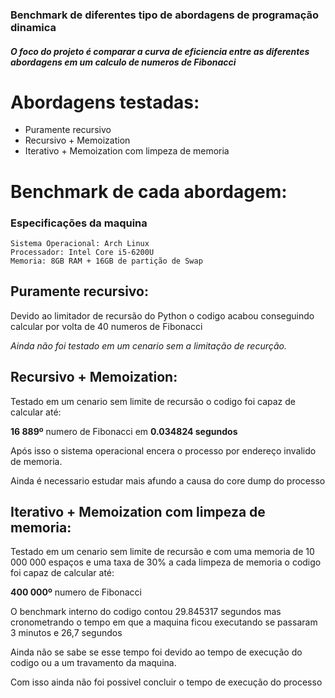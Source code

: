 ### Benchmark de diferentes tipo de abordagens de programação dinamica

##### O foco do projeto é comparar a curva de eficiencia entre as diferentes abordagens em um calculo de numeros de Fibonacci

# Abordagens testadas:
- Puramente recursivo
- Recursivo + Memoization
- Iterativo + Memoization com limpeza de memoria
    
# Benchmark de cada abordagem:

### Especificações da maquina
    Sistema Operacional: Arch Linux
    Processador: Intel Core i5-6200U
    Memoria: 8GB RAM + 16GB de partição de Swap



## Puramente recursivo:
Devido ao limitador de recursão do Python o codigo acabou conseguindo calcular por volta de 40 numeros de Fibonacci

_Ainda não foi testado em um cenario sem a limitação de recurção._

## Recursivo + Memoization:
Testado em um cenario sem limite de recursão o codigo foi capaz de calcular até:

**16 889º** numero de Fibonacci em **0.034824 segundos**

Após isso o sistema operacional encera o processo por endereço invalido de memoria.

Ainda é necessario estudar mais afundo a causa do core dump do processo



## Iterativo + Memoization com limpeza de memoria:
Testado em um cenario sem limite de recursão e com uma memoria de 10 000 000 espaços e uma taxa de 30% a cada limpeza de memoria o codigo foi capaz de calcular até:

**400 000º** numero de Fibonacci

O benchmark interno do codigo contou 29.845317 segundos mas cronometrando o tempo em que a maquina ficou executando se passaram 3 minutos e 26,7 segundos

Ainda não se sabe se esse tempo foi devido ao tempo de execução do codigo ou a um travamento da maquina.

Com isso ainda não foi possivel concluir o tempo de execução do processo
